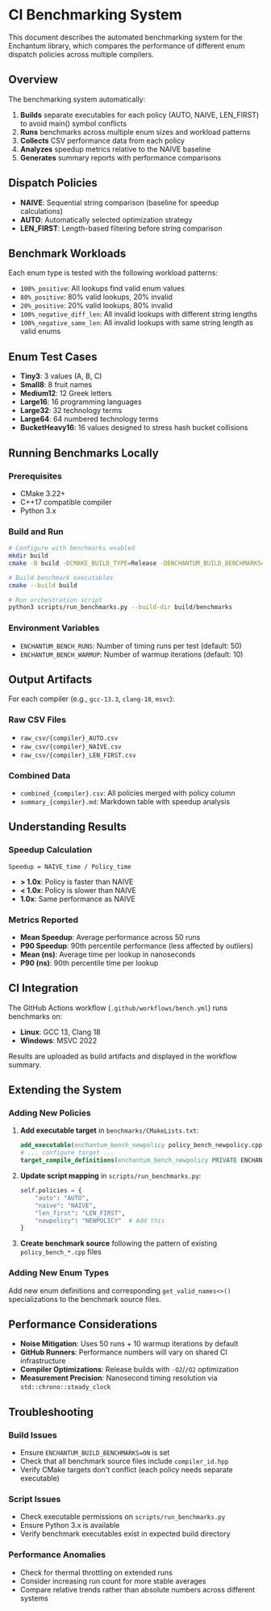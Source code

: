 # CI Benchmarking System

This document describes the automated benchmarking system for the Enchantum library, which compares the performance of different enum dispatch policies across multiple compilers.

## Overview

The benchmarking system automatically:

1. **Builds** separate executables for each policy (AUTO, NAIVE, LEN_FIRST) to avoid main() symbol conflicts
2. **Runs** benchmarks across multiple enum sizes and workload patterns
3. **Collects** CSV performance data from each policy
4. **Analyzes** speedup metrics relative to the NAIVE baseline
5. **Generates** summary reports with performance comparisons

## Dispatch Policies

- **NAIVE**: Sequential string comparison (baseline for speedup calculations)
- **AUTO**: Automatically selected optimization strategy  
- **LEN_FIRST**: Length-based filtering before string comparison

## Benchmark Workloads

Each enum type is tested with the following workload patterns:

- `100%_positive`: All lookups find valid enum values
- `80%_positive`: 80% valid lookups, 20% invalid
- `20%_positive`: 20% valid lookups, 80% invalid  
- `100%_negative_diff_len`: All invalid lookups with different string lengths
- `100%_negative_same_len`: All invalid lookups with same string length as valid enums

## Enum Test Cases

- **Tiny3**: 3 values (A, B, C)
- **Small8**: 8 fruit names
- **Medium12**: 12 Greek letters  
- **Large16**: 16 programming languages
- **Large32**: 32 technology terms
- **Large64**: 64 numbered technology terms
- **BucketHeavy16**: 16 values designed to stress hash bucket collisions

## Running Benchmarks Locally

### Prerequisites

- CMake 3.22+
- C++17 compatible compiler
- Python 3.x

### Build and Run

```bash
# Configure with benchmarks enabled
mkdir build
cmake -B build -DCMAKE_BUILD_TYPE=Release -DENCHANTUM_BUILD_BENCHMARKS=ON

# Build benchmark executables
cmake --build build

# Run orchestration script
python3 scripts/run_benchmarks.py --build-dir build/benchmarks
```

### Environment Variables

- `ENCHANTUM_BENCH_RUNS`: Number of timing runs per test (default: 50)
- `ENCHANTUM_BENCH_WARMUP`: Number of warmup iterations (default: 10)

## Output Artifacts

For each compiler (e.g., `gcc-13.3`, `clang-18`, `msvc`):

### Raw CSV Files
- `raw_csv/{compiler}_AUTO.csv`
- `raw_csv/{compiler}_NAIVE.csv` 
- `raw_csv/{compiler}_LEN_FIRST.csv`

### Combined Data
- `combined_{compiler}.csv`: All policies merged with policy column
- `summary_{compiler}.md`: Markdown table with speedup analysis

## Understanding Results

### Speedup Calculation
```
Speedup = NAIVE_time / Policy_time
```

- **> 1.0x**: Policy is faster than NAIVE
- **< 1.0x**: Policy is slower than NAIVE  
- **1.0x**: Same performance as NAIVE

### Metrics Reported
- **Mean Speedup**: Average performance across 50 runs
- **P90 Speedup**: 90th percentile performance (less affected by outliers)
- **Mean (ns)**: Average time per lookup in nanoseconds
- **P90 (ns)**: 90th percentile time per lookup

## CI Integration

The GitHub Actions workflow (`.github/workflows/bench.yml`) runs benchmarks on:

- **Linux**: GCC 13, Clang 18
- **Windows**: MSVC 2022

Results are uploaded as build artifacts and displayed in the workflow summary.

## Extending the System

### Adding New Policies

1. **Add executable target** in `benchmarks/CMakeLists.txt`:
   ```cmake
   add_executable(enchantum_bench_newpolicy policy_bench_newpolicy.cpp)
   # ... configure target ...
   target_compile_definitions(enchantum_bench_newpolicy PRIVATE ENCHANTUM_ENUM_DISPATCH_POLICY=3)
   ```

2. **Update script mapping** in `scripts/run_benchmarks.py`:
   ```python
   self.policies = {
       "auto": "AUTO",
       "naive": "NAIVE", 
       "len_first": "LEN_FIRST",
       "newpolicy": "NEWPOLICY"  # Add this
   }
   ```

3. **Create benchmark source** following the pattern of existing `policy_bench_*.cpp` files

### Adding New Enum Types

Add new enum definitions and corresponding `get_valid_names<>()` specializations to the benchmark source files.

## Performance Considerations

- **Noise Mitigation**: Uses 50 runs + 10 warmup iterations by default
- **GitHub Runners**: Performance numbers will vary on shared CI infrastructure
- **Compiler Optimizations**: Release builds with `-O2`/`/O2` optimization
- **Measurement Precision**: Nanosecond timing resolution via `std::chrono::steady_clock`

## Troubleshooting

### Build Issues
- Ensure `ENCHANTUM_BUILD_BENCHMARKS=ON` is set
- Check that all benchmark source files include `compiler_id.hpp`
- Verify CMake targets don't conflict (each policy needs separate executable)

### Script Issues  
- Check executable permissions on `scripts/run_benchmarks.py`
- Ensure Python 3.x is available
- Verify benchmark executables exist in expected build directory

### Performance Anomalies
- Check for thermal throttling on extended runs
- Consider increasing run count for more stable averages
- Compare relative trends rather than absolute numbers across different systems